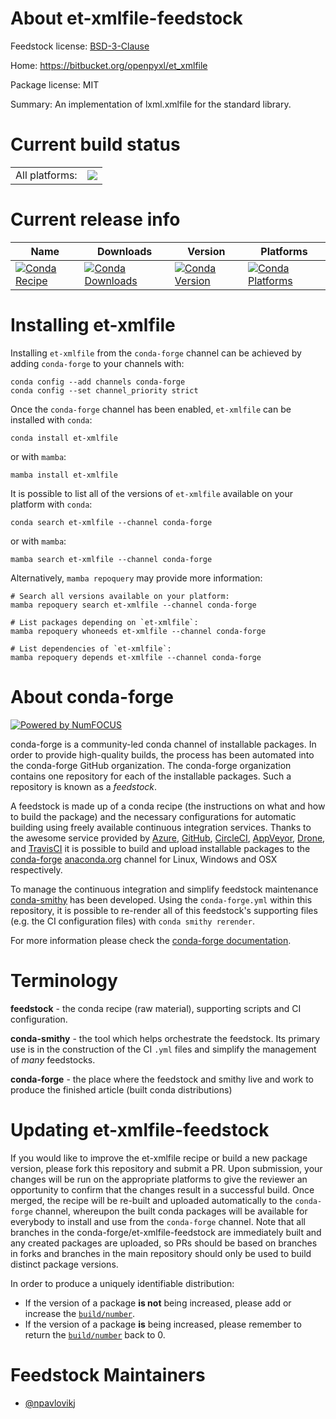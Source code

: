 About et-xmlfile-feedstock
==========================

Feedstock license: [BSD-3-Clause](https://github.com/conda-forge/et-xmlfile-feedstock/blob/main/LICENSE.txt)

Home: https://bitbucket.org/openpyxl/et_xmlfile

Package license: MIT

Summary: An implementation of lxml.xmlfile for the standard library.

Current build status
====================


<table><tr><td>All platforms:</td>
    <td>
      <a href="https://dev.azure.com/conda-forge/feedstock-builds/_build/latest?definitionId=6852&branchName=main">
        <img src="https://dev.azure.com/conda-forge/feedstock-builds/_apis/build/status/et-xmlfile-feedstock?branchName=main">
      </a>
    </td>
  </tr>
</table>

Current release info
====================

| Name | Downloads | Version | Platforms |
| --- | --- | --- | --- |
| [![Conda Recipe](https://img.shields.io/badge/recipe-et--xmlfile-green.svg)](https://anaconda.org/conda-forge/et-xmlfile) | [![Conda Downloads](https://img.shields.io/conda/dn/conda-forge/et-xmlfile.svg)](https://anaconda.org/conda-forge/et-xmlfile) | [![Conda Version](https://img.shields.io/conda/vn/conda-forge/et-xmlfile.svg)](https://anaconda.org/conda-forge/et-xmlfile) | [![Conda Platforms](https://img.shields.io/conda/pn/conda-forge/et-xmlfile.svg)](https://anaconda.org/conda-forge/et-xmlfile) |

Installing et-xmlfile
=====================

Installing `et-xmlfile` from the `conda-forge` channel can be achieved by adding `conda-forge` to your channels with:

```
conda config --add channels conda-forge
conda config --set channel_priority strict
```

Once the `conda-forge` channel has been enabled, `et-xmlfile` can be installed with `conda`:

```
conda install et-xmlfile
```

or with `mamba`:

```
mamba install et-xmlfile
```

It is possible to list all of the versions of `et-xmlfile` available on your platform with `conda`:

```
conda search et-xmlfile --channel conda-forge
```

or with `mamba`:

```
mamba search et-xmlfile --channel conda-forge
```

Alternatively, `mamba repoquery` may provide more information:

```
# Search all versions available on your platform:
mamba repoquery search et-xmlfile --channel conda-forge

# List packages depending on `et-xmlfile`:
mamba repoquery whoneeds et-xmlfile --channel conda-forge

# List dependencies of `et-xmlfile`:
mamba repoquery depends et-xmlfile --channel conda-forge
```


About conda-forge
=================

[![Powered by
NumFOCUS](https://img.shields.io/badge/powered%20by-NumFOCUS-orange.svg?style=flat&colorA=E1523D&colorB=007D8A)](https://numfocus.org)

conda-forge is a community-led conda channel of installable packages.
In order to provide high-quality builds, the process has been automated into the
conda-forge GitHub organization. The conda-forge organization contains one repository
for each of the installable packages. Such a repository is known as a *feedstock*.

A feedstock is made up of a conda recipe (the instructions on what and how to build
the package) and the necessary configurations for automatic building using freely
available continuous integration services. Thanks to the awesome service provided by
[Azure](https://azure.microsoft.com/en-us/services/devops/), [GitHub](https://github.com/),
[CircleCI](https://circleci.com/), [AppVeyor](https://www.appveyor.com/),
[Drone](https://cloud.drone.io/welcome), and [TravisCI](https://travis-ci.com/)
it is possible to build and upload installable packages to the
[conda-forge](https://anaconda.org/conda-forge) [anaconda.org](https://anaconda.org/)
channel for Linux, Windows and OSX respectively.

To manage the continuous integration and simplify feedstock maintenance
[conda-smithy](https://github.com/conda-forge/conda-smithy) has been developed.
Using the ``conda-forge.yml`` within this repository, it is possible to re-render all of
this feedstock's supporting files (e.g. the CI configuration files) with ``conda smithy rerender``.

For more information please check the [conda-forge documentation](https://conda-forge.org/docs/).

Terminology
===========

**feedstock** - the conda recipe (raw material), supporting scripts and CI configuration.

**conda-smithy** - the tool which helps orchestrate the feedstock.
                   Its primary use is in the construction of the CI ``.yml`` files
                   and simplify the management of *many* feedstocks.

**conda-forge** - the place where the feedstock and smithy live and work to
                  produce the finished article (built conda distributions)


Updating et-xmlfile-feedstock
=============================

If you would like to improve the et-xmlfile recipe or build a new
package version, please fork this repository and submit a PR. Upon submission,
your changes will be run on the appropriate platforms to give the reviewer an
opportunity to confirm that the changes result in a successful build. Once
merged, the recipe will be re-built and uploaded automatically to the
`conda-forge` channel, whereupon the built conda packages will be available for
everybody to install and use from the `conda-forge` channel.
Note that all branches in the conda-forge/et-xmlfile-feedstock are
immediately built and any created packages are uploaded, so PRs should be based
on branches in forks and branches in the main repository should only be used to
build distinct package versions.

In order to produce a uniquely identifiable distribution:
 * If the version of a package **is not** being increased, please add or increase
   the [``build/number``](https://docs.conda.io/projects/conda-build/en/latest/resources/define-metadata.html#build-number-and-string).
 * If the version of a package **is** being increased, please remember to return
   the [``build/number``](https://docs.conda.io/projects/conda-build/en/latest/resources/define-metadata.html#build-number-and-string)
   back to 0.

Feedstock Maintainers
=====================

* [@npavlovikj](https://github.com/npavlovikj/)

